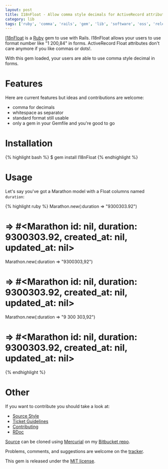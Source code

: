 ```yaml
---
layout: post
title: I18nFloat - Allow comma style decimals for ActiveRecord attributes
category: lib
tags: ['ruby', 'comma', 'rails', 'gem', 'lib', 'software', 'oss', 'release', 'decimal', 'float']
---
```


[I18nFloat](https://bitbucket.org/Bounga/i18nfloat/) is a [Ruby](http://www.ruby-lang.org) gem to use with Rails. I18nFloat allows your users to use format number like "1 200,84" in forms. ActiveRecord Float attributes don't care anymore if you like commas or dots!.

With this gem loaded, your users are able to use comma style decimal in forms.

Features
========

Here are current features but ideas and contributions are welcome:

- comma for decimals
- whitespace as separator
- standard format still usable
- only a gem in your Gemfile and you're good to go

Installation
============

{% highlight bash %}
$ gem install I18nFloat
{% endhighlight %}

Usage
=====

Let's say you've got a Marathon model with a Float columns named `duration`:

{% highlight ruby %}
Marathon.new(:duration => "9300303.92")
# => #<Marathon id: nil, duration: 9300303.92, created_at: nil, updated_at: nil>
Marathon.new(:duration => "9300303,92")
# => #<Marathon id: nil, duration: 9300303.92, created_at: nil, updated_at: nil>
Marathon.new(:duration => "9 300 303,92")
# => #<Marathon id: nil, duration: 9300303.92, created_at: nil, updated_at: nil>
{% endhighlight %}
  
Other
=====

If you want to contribute you should take a look at:

- [Source Style](http://www.bitbucket.org/Bounga/i18nfloat/wiki/SourceStyle)
- [Ticket Guidelines](http://www.bitbucket.org/Bounga/i18nfloat/wiki/TicketGuidelines)
- [Contributing](http://www.bitbucket.org/Bounga/i18nfloat/wiki/Contributing)
- [RDoc](http://rubydoc.info/gems/I18nFloat/)

[Source](http://www.bitbucket.org/Bounga/i18nfloat/src) can be cloned using [Mercurial](http://mercurial.selenic.com/) on my [Bitbucket repo](https://bitbucket.org/Bounga/i18nfloat).

Problems, comments, and suggestions are welcome on the [tracker](http://www.bitbucket.org/Bounga/i18nfloat/issues/new/).

This gem is released under the [MIT license](http://creativecommons.org/licenses/MIT/).